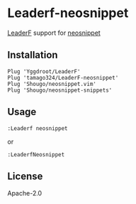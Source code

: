 # Leaderf-neosnippet

[LeaderF](https://github.com/Yggdroot/LeaderF) support for [neosnippet](https://github.com/Shougo/neosnippet.vim)

## Installation

```vim
Plug 'Yggdroot/LeaderF'
Plug 'tamago324/LeaderF-neosnippet'
Plug 'Shougo/neosnippet.vim'
Plug 'Shougo/neosnippet-snippets'
```

## Usage

```
:Leaderf neosnippet
```

or

```
:LeaderfNeosnippet
```


## License

Apache-2.0
